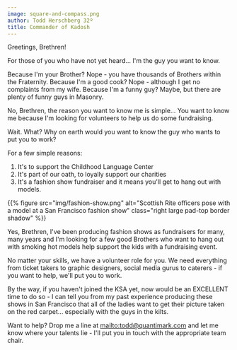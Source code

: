 ```yaml
---
image: square-and-compass.png
author: Todd Herschberg 32º
title: Commander of Kadosh
---
```


Greetings, Brethren!

For those of you who have not yet heard... I'm the guy you want to know. 

Because I'm your Brother?  Nope - you have thousands of Brothers within the Fraternity.  Because I'm a good cook? Nope - although I get no complaints from my wife.  Because I'm a funny guy?  Maybe, but there are plenty of funny guys in Masonry.

No, Brethren, the reason you want to know me is simple... You want to know me because I'm looking for volunteers to help us do some fundraising.
 
Wait. What?  Why on earth would you want to know the guy who wants to put you to work?
 
For a few simple reasons:

1. It's to support the Childhood Language Center
2. It's part of our oath, to loyally support our charities
3. It's a fashion show fundraiser and it means you'll get to hang out with models.
 
{{% figure src="img/fashion-show.png" alt="Scottish Rite officers pose with a model at a San Francisco fashion show" class="right large pad-top border shadow" %}}

Yes, Brethren, I've been producing fashion shows as fundraisers for many, many years and I'm looking for a few good Brothers who want to hang out with smoking hot models help support the kids with a fundraising event.
 
No matter your skills, we have a volunteer role for you.  We need everything from ticket takers to graphic designers, social media gurus to caterers - if you want to help, we'll put you to work.
 
By the way, if you haven't joined the KSA yet, now would be an EXCELLENT time to do so - I can tell you from my past experience producing these shows in San Francisco that all of the ladies want to get their picture taken on the red carpet... especially with the guys in the kilts.

Want to help?  Drop me a line at [mailto:todd@quantimark.com](todd@quantimark.com) and let me know where your talents lie - I'll put you in touch with the appropriate team chair.